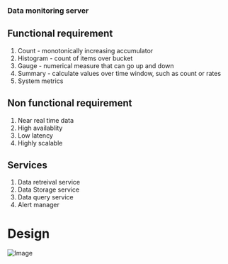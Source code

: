 ### Data monitoring server

## Functional requirement
1. Count - monotonically increasing accumulator
2. Histogram - count of items over bucket
3. Gauge - numerical measure that can go up and down
4. Summary - calculate values over time window, such as count or rates
5. System metrics


## Non functional requirement
1. Near real time data
2. High availablity
3. Low latency
4. Highly scalable


## Services
1. Data retreival service
2. Data Storage service
3. Data query service
4. Alert manager


# Design
![Image](https://github.com/impradeeparya/system-design-hld/blob/main/data-monitoring-server/data-monitoring-server.png)
